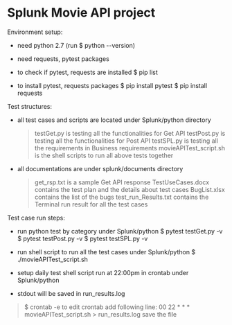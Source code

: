 # Splunk Movie API project
Environment setup:

- need python 2.7 (run $ python --version)
- need requests, pytest packages

- to check if pytest, requests are installed
$ pip list 


- to install pytest, requests packages
$ pip install pytest
$ pip install requests



Test structures:
- all test cases and scripts are located under Splunk/python directory
	> testGet.py is testing all the functionalities for Get API
	> testPost.py is testing all the functionalities for Post API
	> testSPL.py is testing all the requirements in Business requirements
	> movieAPITest_script.sh is the shell scripts to run all above tests together

- all documentations are under splunk/documents directory
	> get_rsp.txt is a sample Get API response
	> TestUseCases.docx contains the test plan and the details about test cases
	> BugList.xlsx contains the list of the bugs
	> test_run_Results.txt contains the Terminal run result for all the test cases

	

Test case run steps:
- run python test by category under Splunk/python
 $ pytest testGet.py -v
 $ pytest testPost.py -v
 $ pytest testSPL.py -v
 
- run shell script to run all the test cases under Splunk/python
 $ ./movieAPITest_script.sh
 
- setup daily test shell script run at 22:00pm in crontab under Splunk/python
- stdout will be saved in run_results.log
 > $ crontab -e to edit crontab 
 > add following line: 00 22 * * * movieAPITest_script.sh > run_results.log
 > save the file
